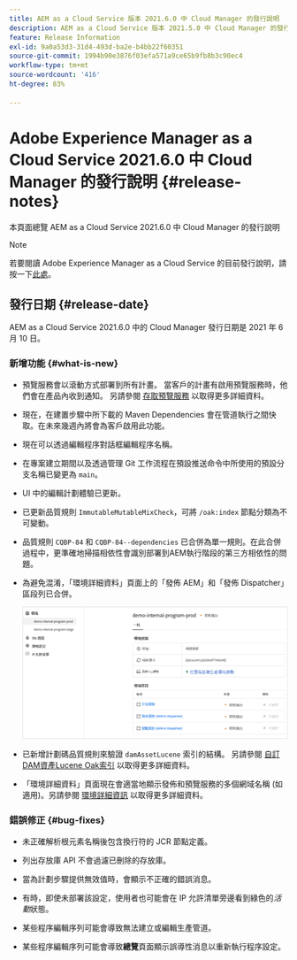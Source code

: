 ```yaml
---
title: AEM as a Cloud Service 版本 2021.6.0 中 Cloud Manager 的發行說明
description: AEM as a Cloud Service 版本 2021.5.0 中 Cloud Manager 的發行說明
feature: Release Information
exl-id: 9a0a53d3-31d4-493d-ba2e-b4bb22f60351
source-git-commit: 1994b90e3876f03efa571a9ce65b9fb8b3c90ec4
workflow-type: tm+mt
source-wordcount: '416'
ht-degree: 83%

---
```


# Adobe Experience Manager as a Cloud Service 2021.6.0 中 Cloud Manager 的發行說明 {#release-notes}

本頁面總覽 AEM as a Cloud Service 2021.6.0 中 Cloud Manager 的發行說明

>[!NOTE]
>若要閱讀 Adobe Experience Manager as a Cloud Service 的目前發行說明，請按一下[此處](https://experienceleague.adobe.com/docs/experience-manager-cloud-service/release-notes/release-notes/release-notes-current.html?lang=zh-Hant)。

## 發行日期 {#release-date}

AEM as a Cloud Service 2021.6.0 中的 Cloud Manager 發行日期是 2021 年 6 月 10 日。

### 新增功能 {#what-is-new}

* 預覽服務會以滾動方式部署到所有計畫。 當客戶的計畫有啟用預覽服務時，他們會在產品內收到通知。 另請參閱 [存取預覽服務](/help/implementing/cloud-manager/manage-environments.md#access-preview-service) 以取得更多詳細資料。

* 現在，在建置步驟中所下載的 Maven Dependencies 會在管道執行之間快取。在未來幾週內將會為客戶啟用此功能。

* 現在可以透過編輯程序對話框編輯程序名稱。

* 在專案建立期間以及透過管理 Git 工作流程在預設推送命令中所使用的預設分支名稱已變更為 `main`。

* UI 中的編輯計劃體驗已更新。

* 已更新品質規則 `ImmutableMutableMixCheck`，可將 `/oak:index` 節點分類為不可變動。

* 品質規則 `CQBP-84` 和 `CQBP-84--dependencies` 已合併為單一規則。在此合併過程中，更準確地掃描相依性會識別部署到AEM執行階段的第三方相依性的問題。

* 為避免混淆，「環境詳細資料」頁面上的「發佈 AEM」和「發佈 Dispatcher」區段列已合併。

  ![發佈 Dispatcher](/help/implementing/cloud-manager/release-notes/assets/aem-dispatcher.png)

* 已新增計劃碼品質規則來驗證 `damAssetLucene` 索引的結構。 另請參閱 [自訂DAM資產Lucene Oak索引](/help/implementing/cloud-manager/custom-code-quality-rules.md#oakpal-damAssetLucene-sanity-check) 以取得更多詳細資料。

* 「環境詳細資料」頁面現在會適當地顯示發佈和預覽服務的多個網域名稱 (如適用)。另請參閱 [環境詳細資訊](https://experienceleague.adobe.com/docs/experience-manager-cloud-service/implementing/using-cloud-manager/manage-environments.html?lang=zh-Hant#viewing-environment) 以取得更多詳細資料。

### 錯誤修正 {#bug-fixes}

* 未正確解析根元素名稱後包含換行符的 JCR 節點定義。

* 列出存放庫 API 不會過濾已刪除的存放庫。

* 當為計劃步驟提供無效值時，會顯示不正確的錯誤消息。

* 有時，即使未部署該設定，使用者也可能會在 IP 允許清單旁邊看到綠色的&#x200B;*活動*&#x200B;狀態。

* 某些程序編輯序列可能會導致無法建立或編輯生產管道。

* 某些程序編輯序列可能會導致&#x200B;**總覽**&#x200B;頁面顯示誤導性消息以重新執行程序設定。
